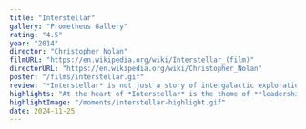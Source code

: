 ```yaml
---
title: "Interstellar"
gallery: "Prometheus Gallery"
rating: "4.5"
year: "2014"
director: "Christopher Nolan"
filmURL: "https://en.wikipedia.org/wiki/Interstellar_(film)"
directorURL: "https://en.wikipedia.org/wiki/Christopher_Nolan"
poster: "/films/interstellar.gif"
review: "*Interstellar* is not just a story of intergalactic exploration but a profound **meditation on leadership, sacrifice**, and the burden of revealing truths that humanity may not be ready to face. Cooper’s desperate escape from Gargantua — where every passing second robs him of decades with his family — underscores the **clash between selflessness and personal sacrifice**. Like *Alien: Romulus*, *Interstellar* delves into the **choices that leaders make** when the stakes are nothing less than humanity’s future."
highlights: "At the heart of *Interstellar* is the theme of **leadership in crisis**. Dr. Brand’s (Anne Hathaway) insistence on the power of love as a guiding force stands in stark contrast to the **colder pragmatism** of Dr. Mann (Matt Damon), who, like the antagonists in *Romulus*, represents the **darker side of leadership** — selfishness and manipulation **disguised as necessity**. In the end, *Interstellar* reminds us that leaders who endure the greatest sacrifices often stand at the **intersection of hope and despair**, illuminating paths forward even when it **costs them everything**."
highlightImage: "/moments/interstellar-highlight.gif"
date: 2024-11-25
---
```


